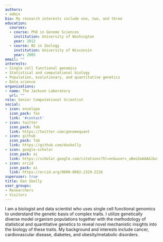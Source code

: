 ```yaml
---
authors:
- admin
bio: My research interests include one, two, and three
education:
  courses:
  - course: PhD in Genome Sciences
    institution: University of Washington
    year: 2012
  - course: BS in Zoology
    institution: University of Wisconsin
    year: 2005
email: ""
interests:
- Single cell functional genomics
- Statistical and computational biology
- Population, evolutionary, and quantitative genetics
- Data science
organizations:
- name: The Jackson Laboratory
  url: ""
role: Senior Computational Scientist
social:
- icon: envelope
  icon_pack: fas
  link: '#contact'
- icon: twitter
  icon_pack: fab
  link: https://twitter.com/genomequant
- icon: github
  icon_pack: fab
  link: https://github.com/daskelly
- icon: google-scholar
  icon_pack: ai
  link: https://scholar.google.com/citations?hl=en&user=_uBeo2wAAAAJ&view_op=list_works&sortby=pubdate
- icon: orcid
  icon_pack: ai
  link: https://orcid.org/0000-0002-2329-2216
superuser: true
title: Dan Skelly
user_groups:
- Researchers
- Visitors
---
```


I am a biologist and data scientist who uses single cell functional genomics to understand the genetic basis of complex traits. I utilize genetically diverse model organism populations together with the methodology of statistical and quantitative genetics to reveal novel mechanistic insights into the biology of these traits. My background and interests include cancer, cardiovascular disease, diabetes, and obesity/metabolic disorders. 


